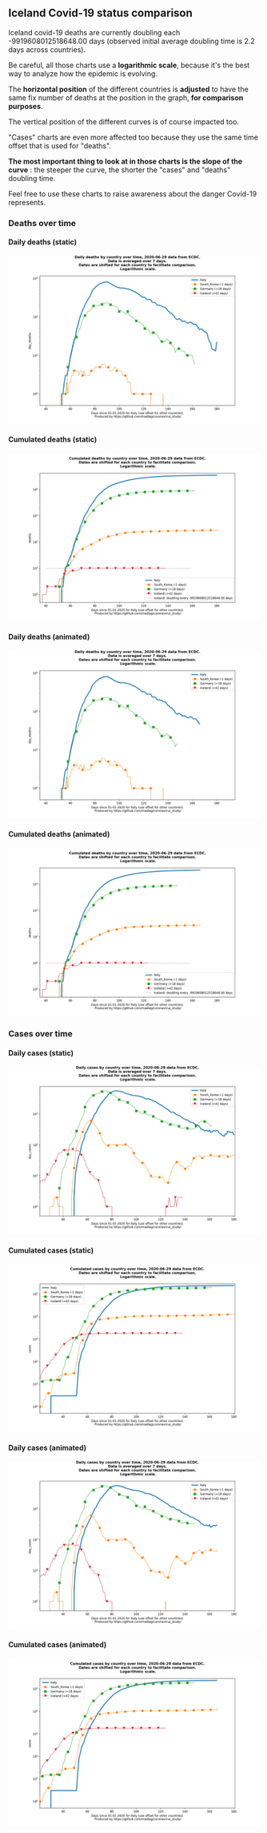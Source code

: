 ## Iceland Covid-19 status comparison 

Iceland covid-19 deaths are currently doubling each -9919608012518648.00 days (observed initial average doubling time is 2.2 days across countries).



Be careful, all those charts use a **logarithmic scale**, because it's the best way to analyze how the epidemic is evolving.
 
The **horizontal position** of the different countries is **adjusted** to have the same fix number of deaths at the position in the graph, **for comparison purposes**.

The vertical position of the different curves is of course impacted too.

"Cases" charts are even more affected too because they use the same time offset that is used for "deaths".

**The most important thing to look at in those charts is the slope of the curve** : the steeper the curve, the shorter the "cases" and "deaths" doubling time.

Feel free to use these charts to raise awareness about the danger Covid-19 represents. 


 
### Deaths over time
 
#### Daily deaths (static)
![Iceland covid-19 daily deaths static chart](https://raw.githubusercontent.com/madlag/coronavirus_study/master/notebooks/graphs/2020-06-29/countries/Iceland/2020-06-29_Iceland_day_deaths.png "Iceland covid-19 day_deaths static chart")   
 
#### Cumulated deaths (static)
![Iceland covid-19 cumulated deaths static chart](https://raw.githubusercontent.com/madlag/coronavirus_study/master/notebooks/graphs/2020-06-29/countries/Iceland/2020-06-29_Iceland_deaths.png "Iceland covid-19 deaths static chart")   
 
#### Daily deaths (animated)
![Iceland covid-19 daily deaths animated chart](https://raw.githubusercontent.com/madlag/coronavirus_study/master/notebooks/graphs/2020-06-29/countries/Iceland/2020-06-29_Iceland_day_deaths.gif "Iceland covid-19 day_deaths animated chart")   
 
#### Cumulated deaths (animated)
![Iceland covid-19 cumulated deaths animated chart](https://raw.githubusercontent.com/madlag/coronavirus_study/master/notebooks/graphs/2020-06-29/countries/Iceland/2020-06-29_Iceland_deaths.gif "Iceland covid-19 deaths animated chart")   

 
### Cases over time
 
#### Daily cases (static)
![Iceland covid-19 daily cases static chart](https://raw.githubusercontent.com/madlag/coronavirus_study/master/notebooks/graphs/2020-06-29/countries/Iceland/2020-06-29_Iceland_day_cases.png "Iceland covid-19 day_cases static chart")   
 
#### Cumulated cases (static)
![Iceland covid-19 cumulated cases static chart](https://raw.githubusercontent.com/madlag/coronavirus_study/master/notebooks/graphs/2020-06-29/countries/Iceland/2020-06-29_Iceland_cases.png "Iceland covid-19 cases static chart")   
 
#### Daily cases (animated)
![Iceland covid-19 daily cases animated chart](https://raw.githubusercontent.com/madlag/coronavirus_study/master/notebooks/graphs/2020-06-29/countries/Iceland/2020-06-29_Iceland_day_cases.gif "Iceland covid-19 day_cases animated chart")   
 
#### Cumulated cases (animated)
![Iceland covid-19 cumulated cases animated chart](https://raw.githubusercontent.com/madlag/coronavirus_study/master/notebooks/graphs/2020-06-29/countries/Iceland/2020-06-29_Iceland_cases.gif "Iceland covid-19 cases animated chart")   

